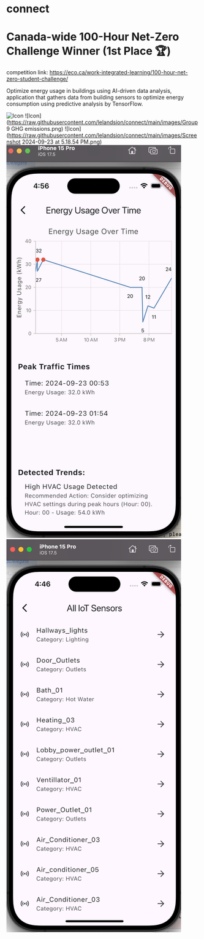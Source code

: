 # connect
# Canada-wide 100-Hour Net-Zero Challenge Winner (1st Place 🏆)
competition link: https://eco.ca/work-integrated-learning/100-hour-net-zero-student-challenge/

Optimize energy usage in buildings using AI-driven data analysis, application that gathers data from building sensors to optimize energy consumption using predictive analysis by TensorFlow.

![Icon](https://raw.githubusercontent.com/lelandsion/connect/main/images/Eco_Canada_Website.png)
![Icon](https://raw.githubusercontent.com/lelandsion/connect/main/images/Group 9 GHG emissions.png)
![Icon](https://raw.githubusercontent.com/lelandsion/connect/main/images/Screenshot 2024-09-23 at 5.18.54 PM.png)
![Icon](https://raw.githubusercontent.com/lelandsion/connect/main/images/Data_Analysis_Screenshot_Edited.png)
![Icon](https://raw.githubusercontent.com/lelandsion/connect/main/images/Sensors_edited.png)



